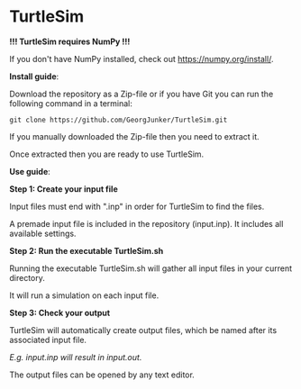 # TurtleSim

**!!! TurtleSim requires NumPy !!!**

If you don't have NumPy installed, check out https://numpy.org/install/.

**Install guide**: 

Download the repository as a Zip-file or if you have Git you can run the following command in a terminal:

    git clone https://github.com/GeorgJunker/TurtleSim.git

If you manually downloaded the Zip-file then you need to extract it. 

Once extracted then you are ready to use TurtleSim.

**Use guide**:

**Step 1: Create your input file**

Input files must end with ".inp" in order for TurtleSim to find the files. 

A premade input file is included in the repository (input.inp). It includes all available settings.

**Step 2: Run the executable TurtleSim.sh**

Running the executable TurtleSim.sh will gather all input files in your current directory.

It will run a simulation on each input file.

**Step 3: Check your output**

TurtleSim will automatically create output files, which be named after its associated input file.

_E.g. input.inp will result in input.out._

The output files can be opened by any text editor. 

